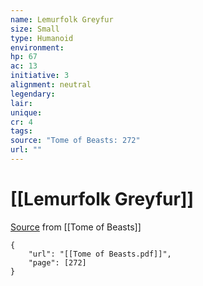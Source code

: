 ```yaml
---
name: Lemurfolk Greyfur
size: Small
type: Humanoid
environment: 
hp: 67
ac: 13
initiative: 3
alignment: neutral
legendary: 
lair: 
unique: 
cr: 4
tags: 
source: "Tome of Beasts: 272"
url: ""
---
```

# [[Lemurfolk Greyfur]]

[Source](zotero://open-pdf/library/items/ULEQWHJM?page=272) from [[Tome of Beasts]]

```pdf
{
	"url": "[[Tome of Beasts.pdf]]",
	"page": [272]
}
```


